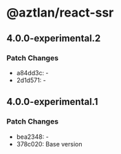 # @aztlan/react-ssr

## 4.0.0-experimental.2

### Patch Changes

- a84dd3c: -
- 2d1d571: -

## 4.0.0-experimental.1

### Patch Changes

- bea2348: -
- 378c020: Base version
